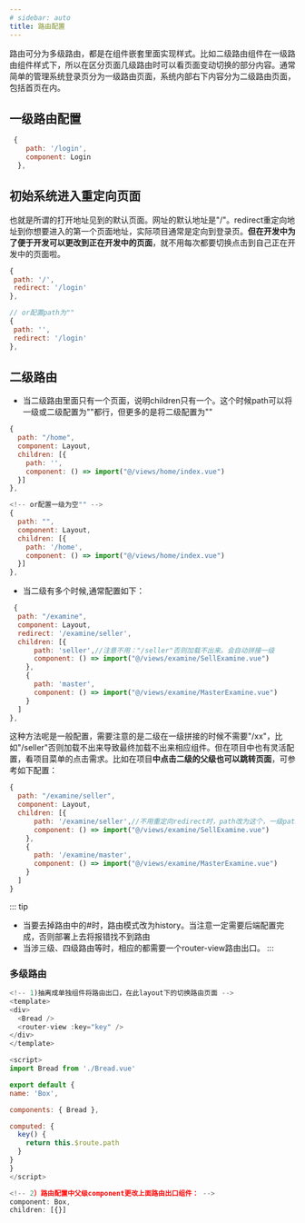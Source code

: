 ```yaml
---
# sidebar: auto
title: 路由配置
---
```


路由可分为多级路由，都是在组件嵌套里面实现样式。比如二级路由组件在一级路由组件样式下，所以在区分页面几级路由时可以看页面变动切换的部分内容。通常简单的管理系统登录页分为一级路由页面，系统内部右下内容分为二级路由页面，包括首页在内。
## 一级路由配置
```js
 {
    path: '/login',
    component: Login
  },
```
## 初始系统进入重定向页面
   也就是所谓的打开地址见到的默认页面。网址的默认地址是"/"。redirect重定向地址到你想要进入的第一个页面地址，实际项目通常是定向到登录页。**但在开发中为了便于开发可以更改到正在开发中的页面**，就不用每次都要切换点击到自己正在开发中的页面啦。
   ```js
   {
    path: '/',
    redirect: '/login'
  },

  // or配置path为""
  {
    path: '',
    redirect: '/login'
  },
   ```

  ## 二级路由
  + 当二级路由里面只有一个页面，说明children只有一个。这个时候path可以将一级或二级配置为""都行，但更多的是将二级配置为""
  ```js
  {
    path: "/home",
    component: Layout,
    children: [{
      path: '',
      component: () => import("@/views/home/index.vue")
    }]
  },

  <!-- or配置一级为空"" -->
  {
    path: "",
    component: Layout,
    children: [{
      path: '/home',
      component: () => import("@/views/home/index.vue")
    }]
  },
  ```
  + 当二级有多个时候,通常配置如下：
  ```js
   {
    path: "/examine",
    component: Layout,
    redirect: '/examine/seller',
    children: [{
        path: 'seller',//注意不用："/seller"否则加载不出来。会自动拼接一级
        component: () => import("@/views/examine/SellExamine.vue")
      },
      {
        path: 'master',
        component: () => import("@/views/examine/MasterExamine.vue")
      }
    ]
  },
  ```
  这种方法呢是一般配置，需要注意的是二级在一级拼接的时候不需要"/xx"，比如"/seller"否则加载不出来导致最终加载不出来相应组件。但在项目中也有灵活配置，看项目菜单的点击需求。比如在项目**中点击二级的父级也可以跳转页面**，可参考如下配置：
  ```js
  {
    path: "/examine/seller",
    component: Layout,
    children: [{
        path: '/examine/seller',//不用重定向redirect时，path改为这个，一级path也是如此!!!!!!
        component: () => import("@/views/examine/SellExamine.vue")
      },
      {
        path: '/examine/master',
        component: () => import("@/views/examine/MasterExamine.vue")
      }
    ]
  }
  ```

  ::: tip
   + 当要去掉路由中的#时，路由模式改为history。当注意一定需要后端配置完成，否则部署上去将报错找不到路由
   + 当涉三级、四级路由等时，相应的都需要一个router-view路由出口。
  :::
  ### 多级路由
  ```js
  <!-- 1)抽离成单独组件将路由出口，在此layout下的切换路由页面 -->
  <template>
  <div>
    <Bread />
    <router-view :key="key" />
  </div>
</template>

<script>
import Bread from './Bread.vue'

export default {
  name: 'Box',

  components: { Bread },

  computed: {
    key() {
      return this.$route.path
    }
  }
}
</script>

<!-- 2）路由配置中父级component更改上面路由出口组件： -->
component: Box,
  children: [{}]
  ```